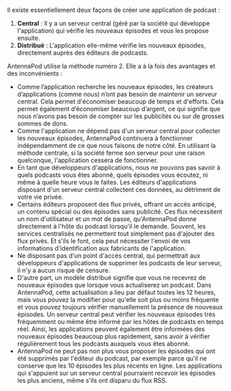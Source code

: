 Il existe essentiellement deux façons de créer une application de podcast :

1. **Central** : Il y a un serveur central (géré par la société qui développe l'application) qui vérifie les nouveaux épisodes et vous les propose ensuite.
1. **Distribué** : L'application elle-même vérifie les nouveaux épisodes, directement auprès des éditeurs de podcasts.

AntennaPod utilise la méthode numéro 2. Elle a à la fois des avantages et des inconvénients :

- Comme l’application recherche les nouveaux épisodes, les créateurs d’applications (comme nous) n’ont pas besoin de maintenir un serveur central. Cela permet d'économiser beaucoup de temps et d'efforts. Cela permet également d’économiser beaucoup d’argent, ce qui signifie que nous n’avons pas besoin de compter sur les publicités ou sur de grosses sommes de dons.
- Comme l'application ne dépend pas d'un serveur central pour collecter les nouveaux épisodes, AntennaPod continuera à fonctionner indépendamment de ce que nous faisons de notre côté. En utilisant la méthode centrale, si la société ferme son serveur pour une raison quelconque, l'application cessera de fonctionner.
- En tant que développeurs d'applications, nous ne pouvons pas savoir à quels podcasts vous êtes abonné, quels épisodes vous écoutez, ni même à quelle heure vous le faites. Les éditeurs d'applications disposant d'un serveur central collectent ces données, au détriment de votre vie privée.
- Certains éditeurs proposent des flux privés, offrant un accès anticipé, un contenu spécial ou des épisodes sans publicité. Ces flux nécessitent un nom d'utilisateur et un mot de passe, qu'AntennaPod donne directement à l'hôte du podcast lorsqu'il le demande. Souvent, les services centralisés ne permettent tout simplement pas d'ajouter des flux privés. Et s'ils le font, cela peut nécessiter l'envoi de vos informations d'identification aux fabricants de l'application.
- Ne disposant pas d'un point d'accès central, qui permettrait aux développeurs d'applications de supprimer les podcasts de leur serveur, il n'y a aucun risque de censure.
- D'autre part, un modèle distribué signifie que vous ne recevrez de nouveaux épisodes que lorsque vous actualiserez un podcast. Dans AntennaPod, cette actualisation a lieu par défaut toutes les 12 heures, mais vous pouvez la modifier pour qu'elle soit plus ou moins fréquente et vous pouvez toujours vérifier manuellement la présence de nouveaux épisodes. Un serveur central peut vérifier les nouveaux épisodes très fréquemment ou même être informé par les hôtes de podcasts en temps réel. Ainsi, les applications peuvent également être informées des nouveaux épisodes beaucoup plus rapidement, sans avoir à vérifier régulièrement tous les podcasts auxquels vous êtes abonné.
- AntennaPod ne peut pas non plus vous proposer les épisodes qui ont été supprimés par l'éditeur du podcast, par exemple parce qu'il ne conserve que les 10 épisodes les plus récents en ligne. Les applications qui s'appuient sur un serveur central pourraient recevoir les épisodes les plus anciens, même s'ils ont disparu du flux RSS.
